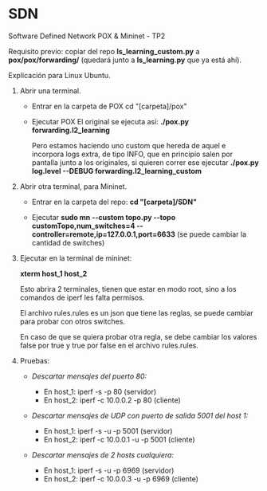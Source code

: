 # SDN
Software Defined Network POX &amp; Mininet - TP2

Requisito previo: copiar del repo **ls_learning_custom.py** a **pox/pox/forwarding/** (quedará junto a
    **ls_learning.py** que ya está ahí).

Explicación para Linux Ubuntu.
1) Abrir una terminal.
    * Entrar en la carpeta de POX
    cd "[carpeta]/pox"
    
    * Ejecutar POX
        El original se ejecuta así: **./pox.py forwarding.l2_learning**
 
        Pero estamos haciendo uno custom que hereda de aquel e incorpora logs extra, de tipo INFO, que en principio
        salen por pantalla junto a los originales, si quieren correr ese ejecutar 
        **./pox.py log.level --DEBUG forwarding.l2_learning_custom**
 
2) Abrir otra terminal, para Mininet.
   * Entrar en la carpeta del repo:
   **cd "[carpeta]/SDN"**

    * Ejecutar **sudo mn --custom topo.py --topo customTopo,num_switches=4 --controller=remote,ip=127.0.0.1,port=6633**
    (se puede cambiar la cantidad de switches)

3) Ejecutar en la terminal de mininet:

    **xterm host_1 host_2**

    Esto abrira 2 terminales, tienen que estar en modo root, sino a los comandos de iperf les falta permisos.

    El archivo rules.rules es un json que tiene las reglas, se puede cambiar para probar con otros switches.

    En caso de que se quiera probar otra regla, se debe cambiar los valores false por true y true por false en el archivo rules.rules.


4) Pruebas:
    - _Descartar mensajes del puerto 80:_
        - En host_1: iperf -s -p 80 (servidor)
        - En host_2: iperf -c 10.0.0.2 -p 80 (cliente)

    - _Descartar mensajes de UDP con puerto de salida 5001 del host 1:_
        - En host_1: iperf -s -u -p 5001 (servidor)
        - En host_2: iperf -c 10.0.0.1 -u -p 5001 (cliente)

    - _Descartar mensajes de 2 hosts cualquiera:_
        - En host_1: iperf -s -u -p 6969 (servidor)
        - En host_2: iperf -c 10.0.0.3 -u -p 6969 (cliente)